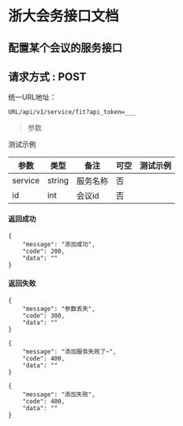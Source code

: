
# 浙大会务接口文档

## 配置某个会议的服务接口
## 请求方式 : POST

统一URL地址：
	
```
URL/api/v1/service/fit?api_token=___
```


> 参数

测试示例

| 参数 | 类型 | 备注 | 可空 | 测试示例 |
| --- | --- | --- | --- | --- |
| service| string | 服务名称 | 否 | |
|id|int|会议id|否||


#### 返回成功
```
{
    "message": "添加成功",
    "code": 200,
    "data": ""
}
```
#### 返回失败
```
{
    "message": "参数丢失",
    "code": 300,
    "data": ""
}

{
    "message": "添加服务失败了~",
    "code": 400,
    "data": ""
}

{
    "message": "添加失败",
    "code": 400,
    "data": ""
}
```

